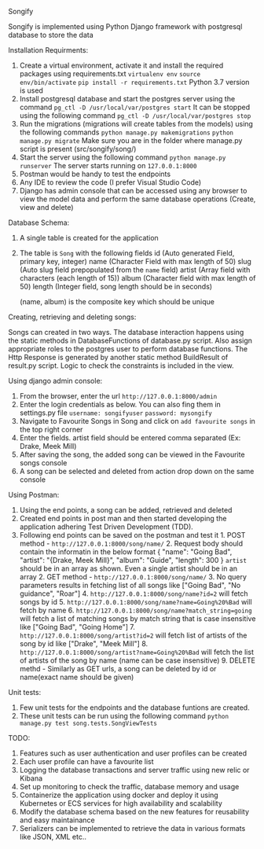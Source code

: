 Songify

Songify is implemented using Python Django framework with postgresql database to store the data

Installation Requirments:

1. Create a virtual environment, activate it and install the required packages using requirements.txt
        `virtualenv env`
        `source env/bin/activate`
        `pip install -r requirements.txt`
    Python 3.7 version is used
2. Install postgresql database and start the postgres server using the command
        `pg_ctl -D /usr/local/var/postgres start`
    It can be stopped using the following command
        `pg_ctl -D /usr/local/var/postgres stop`
3. Run the migrations (migrations will create tables from the models) using the following commands
        `python manage.py makemigrations`
        `python manage.py migrate`
    Make sure you are in the folder where manage.py script is present (src/songify/song/)
4. Start the server using the following command
        `python manage.py runserver`
    The server starts running on `127.0.0.1:8000`
5. Postman would be handy to test the endpoints
6. Any IDE to review the code (I prefer Visual Studio Code)
7. Django has admin console that can be accessed using any browser to view the model data and 
   perform the same database operations (Create, view and delete) 

Database Schema:

1. A single table is created for the application
2. The table is `Song` with the following fields
        id (Auto generated Field, primary key, integer)
        name (Character Field with max length of 50)
        slug (Auto slug field prepopulated from the `name` field)
        artist (Array field with characters (each length of 15))
        album (Character field with max length of 50)
        length (Integer field, song length should be in seconds)

    (name, album) is the composite key which should be unique

Creating, retrieving and deleting songs:

Songs can created in two ways. The database interaction happens using the static methods
in DatabaseFunctions of database.py script. Also assign appropriate roles to the postgres user to 
perform database functions. The Http Response is generated by another static method BuildResult
of result.py script. Logic to check the constraints is included in the view.

Using django admin console: 

1. From the browser, enter the url `http://127.0.0.1:8000/admin`
2. Enter the login credentials as below. You can also fing them in settings.py file
        `username: songifyuser`
        `password: mysongify`
3. Navigate to Favourite Songs in Song and click on `add favourite songs` in the top right corner
4. Enter the fields. artist field should be entered comma separated (Ex: Drake, Meek Mill)
5. After saving the song, the added song can be viewed in the Favourite songs console
6. A song can be selected and deleted from action drop down on the same console

Using Postman:

1. Using the end points, a song can be added, retrieved and deleted
2. Created end points in post man and then started developing the application adhering
   Test Driven Development (TDD). 
3. Following end points can be saved on the postman and test it
        1. POST method  - `http://127.0.0.1:8000/song/name/`
        2. Request body should contain the informatin in the below format
                {
	                "name": "Going Bad",
	                "artist": "{Drake, Meek Mill}",
	                "album": "Guide",
	                "length": 300
                }
            `artist` should be in an array as shown. Even a single artist should be in an array
        2. GET method - `http://127.0.0.1:8000/song/name/`
        3. No query parameters results in fetching list of all songs like ["Going Bad", "No guidance", "Roar"]
        4. `http://127.0.0.1:8000/song/name?id=2` will fetch songs by id
        5. `http://127.0.0.1:8000/song/name?name=Going%20%Bad` will fetch by name
        6. `http://127.0.0.1:8000/song/name?match_string=going` will fetch a list of matching songs
            by match string that is case insensitive like ["Going Bad", "Going Home"]
        7. `http://127.0.0.1:8000/song/artist?id=2` will fetch list of artists of the song by id like
            ["Drake", "Meek Mill"]
        8. `http://127.0.0.1:8000/song/artist?name=Going%20%Bad` will fetch the list of artists of 
            the song by name (name can be case insensitive)
        9. DELETE methd - Similarly as GET urls, a song can be deleted by id or name(exact name should be given)

Unit tests:

1. Few unit tests for the endpoints and the database funtions are created.
2. These unit tests can be run using the following command
        `python manage.py test song.tests.SongViewTests`

TODO:

1. Features such as user authentication and user profiles can be created
2. Each user profile can have a favourite list
3. Logging the database transactions and server traffic using new relic or Kibana
4. Set up monitoring to check the traffic, database memory and usage
5. Containerize the application using docker and deploy it using Kubernetes or ECS
   services for high availability and scalability
6. Modify the database schema based on the new features for reusability and easy
   maintainance 
7. Serializers can be implemented to retrieve the data in various formats like JSON, XML etc..

